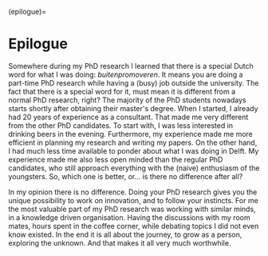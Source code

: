 (epilogue)=
# Epilogue
Somewhere during my PhD research I learned that there is a special Dutch word for what I was doing: *buitenpromoveren*. It means you are doing a part-time PhD research while having a (busy) job outside the university. The fact that there is a special word for it, must mean it is different from a normal PhD research, right? The majority of the PhD students nowadays starts shortly after obtaining their master's degree. When I started, I already had 20 years of experience as a consultant. That made me very different from the other PhD candidates. To start with, I was less interested in drinking beers in the evening. Furthermore, my experience made me more efficient in planning my research and writing my papers. On the other hand, I had much less time available to ponder about what I was doing in Delft. My experience made me also less open minded than the regular PhD candidates, who still approach everything with the (naive) enthusiasm of the youngsters. So, which one is better, or... is there no difference after all?

In my opinion there is no difference. Doing your PhD research gives you the unique possibility to work on innovation, and to follow your instincts. For me the most valuable part of my PhD research was working with similar minds, in a knowledge driven organisation. Having the discussions with my room mates, hours spent in the coffee corner, while debating topics I did not even know existed. In the end it is all about the journey, to grow as a person, exploring the unknown. And that makes it all very much worthwhile.